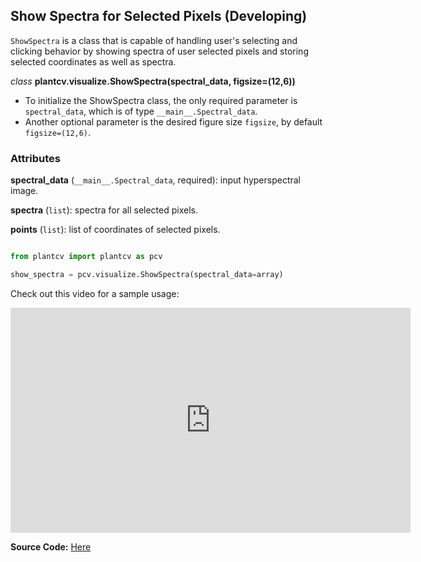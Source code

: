 ## Show Spectra for Selected Pixels (Developing)

`ShowSpectra` is a class that is capable of handling user's selecting and clicking behavior by showing spectra of user selected pixels and storing selected coordinates as well as spectra.

*class* **plantcv.visualize.ShowSpectra(spectral_data, figsize=(12,6))**
- To initialize the ShowSpectra class, the only required parameter is `spectral_data`, which is of type `__main__.Spectral_data`.
- Another optional parameter is the desired figure size `figsize`, by default `figsize=(12,6)`.

### Attributes
**spectral_data** (`__main__.Spectral_data`, required): input hyperspectral image.

**spectra** (`list`): spectra for all selected pixels.

**points** (`list`): list of coordinates of selected pixels.

```python

from plantcv import plantcv as pcv

show_spectra = pcv.visualize.ShowSpectra(spectral_data=array)

```

Check out this video for a sample usage:
<iframe src="https://player.vimeo.com/video/522535625" width="640" height="360" frameborder="0" allow="autoplay; fullscreen; picture-in-picture" allowfullscreen></iframe>

**Source Code:** [Here](https://github.com/danforthcenter/plantcv/blob/master/plantcv/plantcv/visualize/show_spectra.py)
